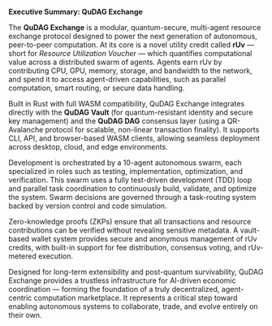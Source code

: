**Executive Summary: QuDAG Exchange**

The **QuDAG Exchange** is a modular, quantum-secure, multi-agent resource exchange protocol designed to power the next generation of autonomous, peer-to-peer computation. At its core is a novel utility credit called **rUv** — short for *Resource Utilization Voucher* — which quantifies computational value across a distributed swarm of agents. Agents earn rUv by contributing CPU, GPU, memory, storage, and bandwidth to the network, and spend it to access agent-driven capabilities, such as parallel computation, smart routing, or secure data handling.

Built in Rust with full WASM compatibility, QuDAG Exchange integrates directly with the **QuDAG Vault** (for quantum-resistant identity and secure key management) and the **QuDAG DAG** consensus layer (using a QR-Avalanche protocol for scalable, non-linear transaction finality). It supports CLI, API, and browser-based WASM clients, allowing seamless deployment across desktop, cloud, and edge environments.

Development is orchestrated by a 10-agent autonomous swarm, each specialized in roles such as testing, implementation, optimization, and verification. This swarm uses a fully test-driven development (TDD) loop and parallel task coordination to continuously build, validate, and optimize the system. Swarm decisions are governed through a task-routing system backed by version control and code simulation.

Zero-knowledge proofs (ZKPs) ensure that all transactions and resource contributions can be verified without revealing sensitive metadata. A vault-based wallet system provides secure and anonymous management of rUv credits, with built-in support for fee distribution, consensus voting, and rUv-metered execution.

Designed for long-term extensibility and post-quantum survivability, QuDAG Exchange provides a trustless infrastructure for AI-driven economic coordination — forming the foundation of a truly decentralized, agent-centric computation marketplace. It represents a critical step toward enabling autonomous systems to collaborate, trade, and evolve entirely on their own.
